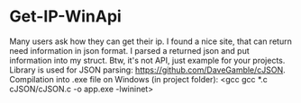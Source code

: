 # Get-IP-WinApi
Many users ask how they can get their ip. I found a nice site, that can return need information in json format.
I parsed a returned json and put information into my struct. Btw, it's not API, just example for your projects.
Library is used for JSON parsing: https://github.com/DaveGamble/cJSON.
Compilation into .exe file on Windows (in project folder): <gcc gcc *.c cJSON/cJSON.c -o app.exe -lwininet> 
